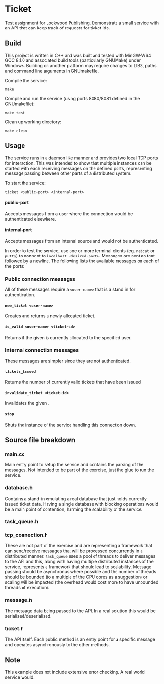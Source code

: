 # Ticket

Test assignment for Lockwood Publishing. Demonstrats a small service with an API that can keep track of requests for ticket ids.


## Build

This project is written in C++ and was built and tested with MinGW-W64 GCC 8.1.0 and associated build tools (particularly GNUMake) under Windows.
Building on another platform may require changes to LIBS, paths and command line arguments in GNUmakefile.

Compile the service:
```
make
```

Compile and run the service (using ports 8080/8081 defined in the GNUmakefile):
```
make test
```

Clean up working directory:
```
make clean
```


## Usage

The service runs in a daemon like manner and provides two local TCP ports for interaction.
This was intended to show that multiple instances can be started with each receiving messages on the defined ports, representing message passing between other parts of a distributed system.

To start the service:
```
ticket <public-port> <internal-port>
```

#### public-port
Accepts messages from a user where the connection would be authenticated elsewhere.

#### internal-port
Accepts messages from an internal source and would not be authenticated.


In order to test the service, use one or more terminal clients (eg. `netcat` or `putty`) to connect to `localhost <desired-port>`.
Messages are sent as text followed by a newline. The following lists the available messages on each of the ports:

### Public connection messages
All of these messages require a `<user-name>` that is a stand in for authentication.

#### `new_ticket <user-name>`
Creates and returns a newly allocated ticket.

#### `is_valid <user-name> <ticket-id>`
Returns if the given <ticket-id> is currently allocated to the specified user.

### Internal connection messages
These messages are simpler since they are not authenticated.

#### `tickets_issued`
Returns the number of currently valid tickets that have been issued.

#### `invalidate_ticket <ticket-id>`
Invalidates the given <ticket-id>.

#### `stop`
Shuts the instance of the service handling this connection down.


## Source file breakdown

### main.cc
Main entry point to setup the service and contains the parsing of the messages.
Not intended to be part of the exercise, just the glue to run the service.

### database.h
Contains a stand-in emulating a real database that just holds currently issued ticket data.
Having a single database with blocking operations would be a main point of contention, harming the scalability of the service.

### task_queue.h
### tcp_connection.h
These are not part of the exercise and are representing a framework that can send/receive messages that will be processed concurrently in a distributed manner.
`task_queue` uses a pool of threads to deliver messages to the API and this, along with having multiple distributed instances of the service, represents a framework that should lead to scalability.
Message passing should be asynchronus where possible and the number of threads should be bounded (to a multiple of the CPU cores as a suggestion) or scaling will be impacted (the overhead would cost more to have unbounded threads of execution).

### message.h
The message data being passed to the API. In a real solution this would be serialised/deserialised.

### ticket.h
The API itself. Each public method is an entry point for a specific message and operates asynchronously to the other methods.


## Note

This example does not include extensive error checking. A real world service would.
